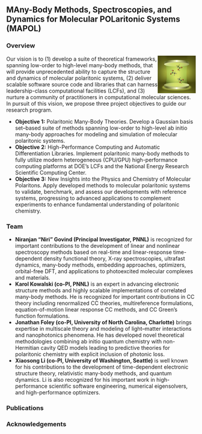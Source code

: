
## MAny-Body Methods, Spectroscopies, and Dynamics for Molecular **POL**aritonic Systems (MAPOL)

### Overview

<img src="./images/mapol.jpeg" align="right" width="20%"/>
Our vision is to (1) develop a suite of theoretical frameworks, spanning low-order to high-level many-body  methods, that will provide unprecedented ability to capture the structure and dynamics of molecular  polaritonic systems, (2) deliver scalable software source code and libraries that can harness leadership-class  computational facilities (LCFs), and (3) nurture a community of practitioners in computational molecular  sciences. In pursuit of this vision, we propose three project objectives to guide our research program. 


- **Objective 1:** Polaritonic Many-Body Theories. Develop a Gaussian basis set–based suite of methods  spanning low-order to high-level ab initio many-body approaches for modeling and simulation of molecular  polaritonic systems.  
- **Objective 2:** High-Performance Computing and Automatic Differentiation Libraries. Implement  polaritonic many-body methods to fully utilize modern heterogeneous (CPU/GPU) high-performance  computing platforms at DOE’s LCFs and the National Energy Research Scientific Computing Center.  
- **Objective 3:** New Insights into the Physics and Chemistry of Molecular Polaritons. Apply developed  methods to molecular polaritonic systems to validate, benchmark, and assess our developments with  reference systems, progressing to advanced applications to complement experiments to enhance  fundamental understanding of polaritonic chemistry. 


### Team

- **Niranjan “Niri” Govind (Principal Investigator, PNNL)** is recognized for important contributions  to the development of linear and nonlinear spectroscopy methods based on real-time and linear-response  time-dependent density functional theory, X-ray spectroscopies, ultrafast dynamics, many-body methods,  embedding approaches, optimizers, orbital-free DFT, and applications to photoexcited molecular  complexes and materials. 
- **Karol Kowalski (co-PI, PNNL)** is an expert in advancing electronic structure methods and highly  scalable implementations of correlated many-body methods. He is recognized for important contributions  in CC theory including renormalized CC theories, multireference formulations, equation-of-motion linear response CC methods, and CC Green’s function formulations.  
- **Jonathan Foley (co-PI, University of North Carolina, Charlotte)** brings expertise in multiscale theory and modeling of light–matter  interactions and nanophotonics phenomena. He has developed novel theoretical methodologies combining  ab initio quantum chemistry with non-Hermitian cavity QED models leading to predictive theories for  polaritonic chemistry with explicit inclusion of photonic loss.  
- **Xiaosong Li (co-PI, University of Washington, Seattle)** is well known for his contributions to the  development of time-dependent electronic structure theory, relativistic many-body methods, and quantum dynamics. Li is also recognized for his important work in high-performance scientific software engineering,  numerical eigensolvers, and high-performance optimizers. 
 

### Publications

### Acknowledgements
